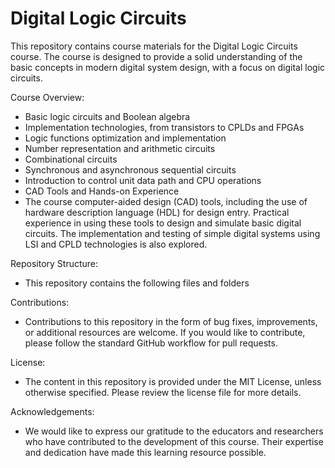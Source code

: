 # Digital Logic Circuits

This repository contains course materials for the Digital Logic Circuits course. The course is designed to provide a solid understanding of the basic concepts in modern digital system design, with a focus on digital logic circuits.

Course Overview:
- Basic logic circuits and Boolean algebra
- Implementation technologies, from transistors to CPLDs and FPGAs
- Logic functions optimization and implementation
- Number representation and arithmetic circuits
- Combinational circuits
- Synchronous and asynchronous sequential circuits
- Introduction to control unit data path and CPU operations
- CAD Tools and Hands-on Experience
- The course computer-aided design (CAD) tools, including the use of hardware description language (HDL) for design entry. Practical experience in using these tools to design and simulate basic digital circuits. The implementation and testing of simple digital systems using LSI and CPLD technologies is also explored.

Repository Structure:
- This repository contains the following files and folders

Contributions: 
- Contributions to this repository in the form of bug fixes, improvements, or additional resources are welcome. If you would like to contribute, please follow the standard GitHub workflow for pull requests.

License:
- The content in this repository is provided under the MIT License, unless otherwise specified. Please review the license file for more details.

Acknowledgements:
- We would like to express our gratitude to the educators and researchers who have contributed to the development of this course. Their expertise and dedication have made this learning resource possible.
